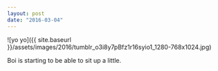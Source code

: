 ```yaml
---
layout: post
date: "2016-03-04"
---
```


![yo yo]({{ site.baseurl }}/assets/images/2016/tumblr_o3i8y7pBfz1r16syio1_1280-768x1024.jpg)

Boi is starting to be able to sit up a little.

